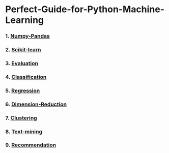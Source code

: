 # Perfect-Guide-for-Python-Machine-Learning

### 1. [Numpy-Pandas]()  
### 2. [Scikit-learn]()  
### 3. [Evaluation](https://github.com/KimGyuLee/Perfect-Guide-for-Python-Machine-Learning/blob/master/3.%20Evaluation/summary.md)  
### 4. [Classification]()  
### 5. [Regression]()  
### 6. [Dimension-Reduction]()  
### 7. [Clustering]()  
### 8. [Text-mining]()  
### 9. [Recommendation]()  

